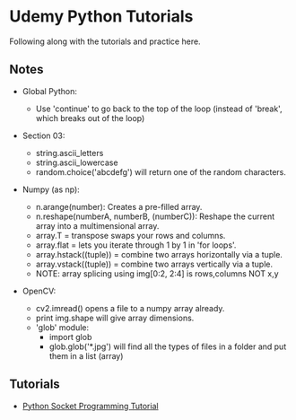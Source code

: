 # Udemy Python Tutorials
Following along with the tutorials and practice here.

## Notes
- Global Python:
    - Use 'continue' to go back to the top of the loop (instead of 'break', which breaks out of the loop)
- Section 03:
    - string.ascii_letters
    - string.ascii_lowercase
    - random.choice('abcdefg') will return one of the random characters.

- Numpy (as np):
    - n.arange(number): Creates a pre-filled array.
    - n.reshape(numberA, numberB, (numberC)): Reshape the current array into a multimensional array.
    - array.T = transpose swaps your rows and columns.
    - array.flat = lets you iterate through 1 by 1 in 'for loops'.
    - array.hstack((tuple)) = combine two arrays horizontally via a tuple.
    - array.vstack((tuple)) = combine two arrays vertically via a tuple.
    - NOTE: array splicing using img[0:2, 2:4] is rows,columns NOT x,y
    
    
- OpenCV:
    - cv2.imread() opens a file to a numpy array already.
    - print img.shape will give array dimensions.
    - 'glob' module:
        - import glob
        - glob.glob('*.jpg') will find all the types of files in a folder and put them in a list (array)
    

## Tutorials
- [Python Socket Programming Tutorial](http://www.binarytides.com/python-socket-programming-tutorial/)